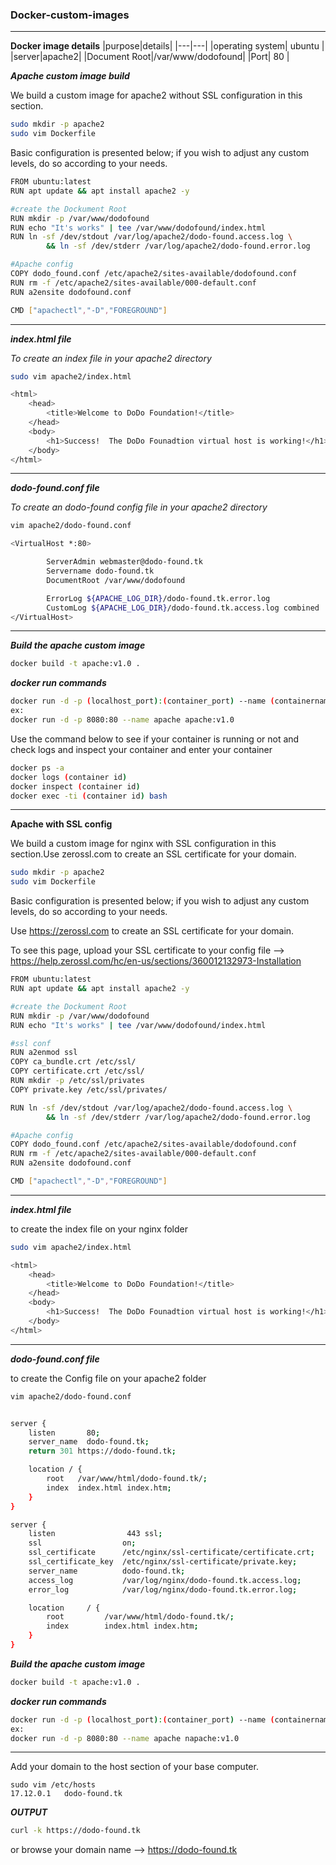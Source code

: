 ### Docker-custom-images
---
**Docker image details**
|purpose|details|
|---|---|
|operating system| ubuntu |
|server|apache2|
|Document Root|/var/www/dodofound|
|Port| 80 |

**_Apache custom image build_**

We build a custom image for apache2 without SSL configuration in this section.

```bash
sudo mkdir -p apache2
sudo vim Dockerfile
```
Basic configuration is presented below; if you wish to adjust any custom levels, do so according to your needs.

```bash
FROM ubuntu:latest
RUN apt update && apt install apache2 -y

#create the Dockument Root
RUN mkdir -p /var/www/dodofound
RUN echo "It's works" | tee /var/www/dodofound/index.html
RUN ln -sf /dev/stdout /var/log/apache2/dodo-found.access.log \
        && ln -sf /dev/stderr /var/log/apache2/dodo-found.error.log

#Apache config
COPY dodo_found.conf /etc/apache2/sites-available/dodofound.conf
RUN rm -f /etc/apache2/sites-available/000-default.conf
RUN a2ensite dodofound.conf 

CMD ["apachectl","-D","FOREGROUND"]
```
---

**_index.html file_**

_To create an index file in your apache2 directory_

```bash
sudo vim apache2/index.html
```

```bash
<html>
    <head>
        <title>Welcome to DoDo Foundation!</title>
    </head>
    <body>
        <h1>Success!  The DoDo Founadtion virtual host is working!</h1>
    </body>
</html>
```
---
**_dodo-found.conf file_**

_To create an dodo-found config file in your apache2 directory_

```bash
vim apache2/dodo-found.conf
```

```bash
<VirtualHost *:80>

        ServerAdmin webmaster@dodo-found.tk
        Servername dodo-found.tk 
        DocumentRoot /var/www/dodofound

        ErrorLog ${APACHE_LOG_DIR}/dodo-found.tk.error.log
        CustomLog ${APACHE_LOG_DIR}/dodo-found.tk.access.log combined
</VirtualHost>
```
---

**_Build the apache custom image_**
```bash
docker build -t apache:v1.0 .
```

**_docker run commands_**

```bash
docker run -d -p (localhost_port):(container_port) --name (containername) (imagename)
ex:
docker run -d -p 8080:80 --name apache apache:v1.0
```

Use the command below to see if your container is running or not and check logs and inspect your container and enter your container

```bash
docker ps -a
docker logs (container id)
docker inspect (container id)
docker exec -ti (container id) bash
```
---

**Apache with SSL config**

We build a custom image for nginx with SSL configuration in this section.Use zerossl.com to create an SSL certificate for your domain.

```bash
sudo mkdir -p apache2 
sudo vim Dockerfile
```

Basic configuration is presented below; if you wish to adjust any custom levels, do so according to your needs.

Use https://zerossl.com to create an SSL certificate for your domain.

To see this page, upload your SSL certificate to your config file —> https://help.zerossl.com/hc/en-us/sections/360012132973-Installation

```bash
FROM ubuntu:latest
RUN apt update && apt install apache2 -y

#create the Dockument Root
RUN mkdir -p /var/www/dodofound
RUN echo "It's works" | tee /var/www/dodofound/index.html

#ssl conf
RUN a2enmod ssl
COPY ca_bundle.crt /etc/ssl/
COPY certificate.crt /etc/ssl/
RUN mkdir -p /etc/ssl/privates
COPY private.key /etc/ssl/privates/

RUN ln -sf /dev/stdout /var/log/apache2/dodo-found.access.log \
        && ln -sf /dev/stderr /var/log/apache2/dodo-found.error.log

#Apache config
COPY dodo_found.conf /etc/apache2/sites-available/dodofound.conf
RUN rm -f /etc/apache2/sites-available/000-default.conf
RUN a2ensite dodofound.conf 

CMD ["apachectl","-D","FOREGROUND"]
```
---

**_index.html file_**

to create the index file on your nginx folder

```bash
sudo vim apache2/index.html
```

```bash
<html>
    <head>
        <title>Welcome to DoDo Foundation!</title>
    </head>
    <body>
        <h1>Success!  The DoDo Founadtion virtual host is working!</h1>
    </body>
</html>
```
---

**_dodo-found.conf file_**

to create the Config file on your apache2 folder

```bash
vim apache2/dodo-found.conf
```

```bash

server {
    listen       80;
    server_name  dodo-found.tk;
    return 301 https://dodo-found.tk;

    location / {
        root   /var/www/html/dodo-found.tk/;
        index  index.html index.htm;
    }
}

server {
    listen                443 ssl;
    ssl                  on;
    ssl_certificate      /etc/nginx/ssl-certificate/certificate.crt;
    ssl_certificate_key  /etc/nginx/ssl-certificate/private.key;
    server_name          dodo-found.tk;
    access_log           /var/log/nginx/dodo-found.tk.access.log;
    error_log            /var/log/nginx/dodo-found.tk.error.log;

    location     / {
        root         /var/www/html/dodo-found.tk/;
        index        index.html index.htm;
    }
}                                                                                                                                                    
```

**_Build the apache custom image_**
```bash
docker build -t apache:v1.0 .
```

**_docker run commands_**

```bash
docker run -d -p (localhost_port):(container_port) --name (containername) (imagename)
ex:
docker run -d -p 8080:80 --name apache napache:v1.0
```
---
Add your domain to the host section of your base computer.

```
sudo vim /etc/hosts
17.12.0.1   dodo-found.tk
```
**_OUTPUT_**

```bash
curl -k https://dodo-found.tk
```
or browse your domain name --> https://dodo-found.tk 




